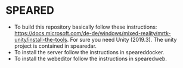 # SPEARED
- To build this repository basically follow these instructions: https://docs.microsoft.com/de-de/windows/mixed-reality/mrtk-unity/install-the-tools. 
For sure you need Unity (2019.3). The unity project is contained in spearedar.  
- To install the server follow the instructions in speareddocker.  
- To install the webeditor follow the instructions in spearedweb.
